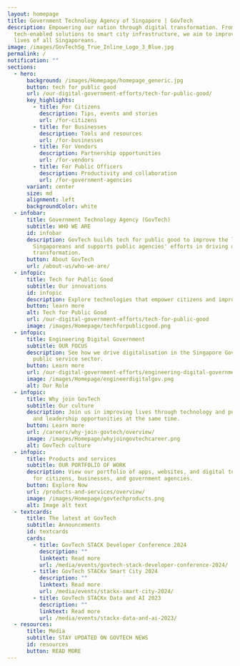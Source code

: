 ```yaml
---
layout: homepage
title: Government Technology Agency of Singapore | GovTech
description: Empowering our nation through digital transformation. From
  tech-enabled solutions to smart city infrastructure, we aim to improve the
  lives of all Singaporeans.
image: /images/GovTechSg_True_Inline_Logo_3_Blue.jpg
permalink: /
notification: ""
sections:
  - hero:
      background: /images/Homepage/homepage_generic.jpg
      button: tech for public good
      url: /our-digital-government-efforts/tech-for-public-good/
      key_highlights:
        - title: For Citizens
          description: Tips, events and stories
          url: /for-citizens
        - title: For Businesses
          description: Tools and resources
          url: /for-businesses
        - title: For Vendors
          description: Partnership opportunities
          url: /for-vendors
        - title: For Public Officers
          description: Productivity and collaboration
          url: /for-government-agencies
      variant: center
      size: md
      alignment: left
      backgroundColor: white
  - infobar:
      title: Government Technology Agency (GovTech)
      subtitle: WHO WE ARE
      id: infobar
      description: GovTech builds tech for public good to improve the lives of
        Singaporeans and supports public agencies' efforts in driving digital
        transformation.
      button: About GovTech
      url: /about-us/who-we-are/
  - infopic:
      title: Tech for Public Good
      subtitle: Our innovations
      id: infopic
      description: Explore technologies that empower citizens and improve quality of life.
      button: learn more
      alt: Tech for Public Good
      url: /our-digital-government-efforts/tech-for-public-good
      image: /images/Homepage/techforpublicgood.png
  - infopic:
      title: Engineering Digital Government
      subtitle: OUR FOCUS
      description: See how we drive digitalisation in the Singapore Government and the
        public service sector.
      button: Learn more
      url: /our-digital-government-efforts/engineering-digital-government/
      image: /images/Homepage/engineerdigitalgov.png
      alt: Our Role
  - infopic:
      title: Why join GovTech
      subtitle: Our culture
      description: Join us in improving lives through technology and pursuing learning
        and leadership opportunities at the same time.
      button: Learn more
      url: /careers/why-join-govtech/overview/
      image: /images/Homepage/whyjoingovtechcareer.png
      alt: GovTech culture
  - infopic:
      title: Products and services
      subtitle: OUR PORTFOLIO OF WORK
      description: View our portfolio of apps, websites, and digital tools available
        for citizens, businesses, and government agencies.
      button: Explore Now
      url: /products-and-services/overview/
      image: /images/Homepage/govtechproducts.png
      alt: Image alt text
  - textcards:
      title: The latest at GovTech
      subtitle: Announcements
      id: textcards
      cards:
        - title: GovTech STACK Developer Conference 2024
          description: ""
          linktext: Read more
          url: /media/events/govtech-stack-developer-conference-2024/
        - title: GovTech STACKx Smart City 2024
          description: ""
          linktext: Read more
          url: /media/events/stackx-smart-city-2024/
        - title: GovTech STACKx Data and AI 2023
          description: ""
          linktext: Read more
          url: /media/events/stackx-data-and-ai-2023/
  - resources:
      title: Media
      subtitle: STAY UPDATED ON GOVTECH NEWS
      id: resources
      button: READ MORE
---
```

